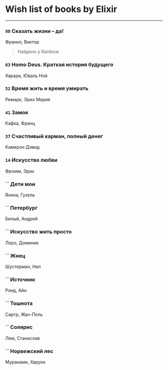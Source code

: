 # Wish list of books by Elixir
---

### `98` Сказать жизни – да!
Франкл, Виктор
> Найдено у Rainbow

### `63` Homo Deus. Краткая история будущего
Харари, Юваль Ной

### `52` Время жить и время умирать
Ремарк, Эрих Мария

### `41` Замок
Кафка, Франц

### `37` Счастливый карман, полный денег
Камерон Дэвид

### `14` Искусство любви
Фромм, Эрих

### `` Дети мои
Яхина, Гузель

### `` Петербург
Белый, Андрей

### `` Искусство жить просто
Лоро, Доминик

### `` Жнец
Шустерман, Нил

### `` Источник
Рэнд, Айн

### `` Тошнота
Сартр, Жан-Поль

### `` Солярис
Лем, Станислав

### `` Норвежский лес
Мураками, Харуки

